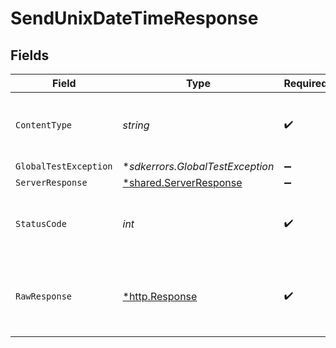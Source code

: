 # SendUnixDateTimeResponse


## Fields

| Field                                                                  | Type                                                                   | Required                                                               | Description                                                            |
| ---------------------------------------------------------------------- | ---------------------------------------------------------------------- | ---------------------------------------------------------------------- | ---------------------------------------------------------------------- |
| `ContentType`                                                          | *string*                                                               | :heavy_check_mark:                                                     | HTTP response content type for this operation                          |
| `GlobalTestException`                                                  | **sdkerrors.GlobalTestException*                                       | :heavy_minus_sign:                                                     | 500 Global                                                             |
| `ServerResponse`                                                       | [*shared.ServerResponse](../../../pkg/models/shared/serverresponse.md) | :heavy_minus_sign:                                                     | N/A                                                                    |
| `StatusCode`                                                           | *int*                                                                  | :heavy_check_mark:                                                     | HTTP response status code for this operation                           |
| `RawResponse`                                                          | [*http.Response](https://pkg.go.dev/net/http#Response)                 | :heavy_check_mark:                                                     | Raw HTTP response; suitable for custom response parsing                |
